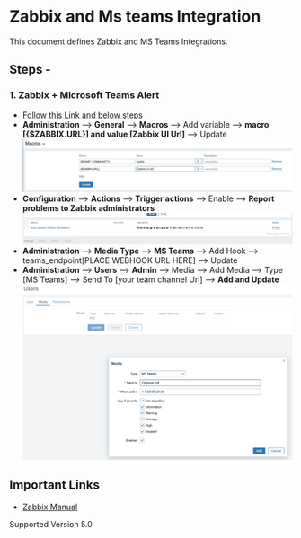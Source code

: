 

# Zabbix and Ms teams Integration

This document defines Zabbix and MS Teams Integrations.

## Steps -

### 1. Zabbix + Microsoft Teams Alert

* [Follow this Link and below steps](https://www.zabbix.com/integrations/msteams)
* **Administration** --> **General** --> **Macros** --> Add variable --> **macro [{$ZABBIX.URL}] and value [Zabbix UI Url]** --> Update
![Macros](https://github.com/Shubhamjain6197/zabbix-agent-auto-registration/blob/main/custom-macros.png)
* **Configuration** --> **Actions** --> **Trigger actions** --> Enable --> **Report problems to Zabbix administrators**
![Enable Admin Alerting](https://github.com/Shubhamjain6197/zabbix-agent-auto-registration/blob/main/enable-admin-alerting.png)
* **Administration** --> **Media Type** --> **MS Teams** --> Add Hook --> teams_endpoint[PLACE WEBHOOK URL HERE] --> Update
* **Administration** --> **Users** --> **Admin** --> Media --> Add Media --> Type [MS Teams] --> Send To [your team channel Url] --> **Add and Update**
![Add Media](https://github.com/Shubhamjain6197/zabbix-agent-auto-registration/blob/main/custom-add-media.png)

## Important Links

* [Zabbix Manual](https://www.zabbix.com/documentation/current/manual)


Supported Version 5.0
